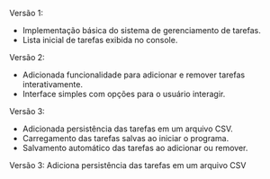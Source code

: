 Versão 1:
- Implementação básica do sistema de gerenciamento de tarefas.
- Lista inicial de tarefas exibida no console.

Versão 2:
- Adicionada funcionalidade para adicionar e remover tarefas interativamente.
- Interface simples com opções para o usuário interagir.

Versão 3:
- Adicionada persistência das tarefas em um arquivo CSV.
- Carregamento das tarefas salvas ao iniciar o programa.
- Salvamento automático das tarefas ao adicionar ou remover.


Versão 3: Adiciona persistência das tarefas em um arquivo CSV
